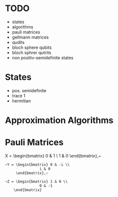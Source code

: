 # TODO
+ states
+ algorithms
+ pauli matrices
+ gellmann matrices
+ qudits
+ bloch sphere qubits
+ bloch sphrer qutrits
+ non positiv-semidefinite states

# States
+ pos. semidefinite
+ trace 1
+ hermitian

# Approximation Algorithms


# Pauli Matrices
   X = \begin{bmatrix} 0 & 1 \\
                    1 & 0
        \end{bmatrix},~

    ~Y = \begin{bmatrix} 0 & -i \\
                    i & 0
         \end{bmatrix},~

    ~Z = \begin{bmatrix} 1 & 0 \\
                    0 & -1
        \end{bmatrix}
